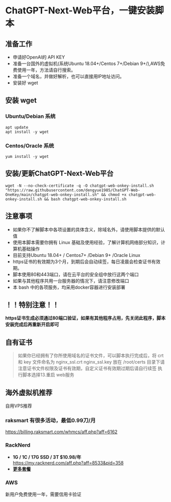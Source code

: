 # ChatGPT-Next-Web平台，一键安装脚本

## 准备工作
* 申请好OpenAI的 API KEY
* 准备一台国外的虚拟机(系统Ubuntu 18.04+/Centos 7+/Debian 9+/),AWS免费使用一年，方法请自行搜索。
* 准备一个域名，并做好解析，也可以直接用IP地址访问。
* 安装好 wget

## 安装 wget
### Ubuntu/Debian 系统

```
apt update
apt install -y wget
```

### Centos/Oracle 系统

```
yum install -y wget
```

## 安装/更新ChatGPT-Next-Web平台

```
wget -N --no-check-certificate -q -O chatgpt-web-onkey-install.sh "https://raw.githubusercontent.com/dengyue1985/ChatGPT-Web-OneKey/main/chatgpt-web-onkey-install.sh" && chmod +x chatgpt-web-onkey-install.sh && bash chatgpt-web-onkey-install.sh
```

## 注意事项

* 如果你不了解脚本中各项设置的具体含义，除域名外，请使用脚本提供的默认值
* 使用本脚本需要你拥有 Linux 基础及使用经验，了解计算机网络部分知识，计算机基础操作
* 目前支持Ubuntu 18.04+ / Centos7+ /Debian 9+ /Oracle Linux
* https证书的有效期为3个月，到期后会自动续签，每日凌晨会检查证书有效期。
* 脚本使用80和443端口，请在云平台的安全组中放行这两个端口
* 如果与其他程序共用一台服务器的情况下，请注意修改端口
* 本 bash 中的各项服务，均采用docker容器进行安装部署

## ！！特别注意！！
**https证书生成必须通过80端口验证，如果有其他程序占用，先关闭此程序，脚本安装完成后再重新开启即可**

## 自有证书
> 如果你已经拥有了你所使用域名的证书文件，可以脚本执行完成后，将 crt 和 key 文件命名为 nginx_ssl.crt nginx_ssl.key 放在 /root/certs 目录下请注意证书文件权限及证书有效期，自定义证书有效期过期后请自行续签
> 执行脚本选择13.重启 web服务

## 海外虚拟机推荐
自用VPS推荐
### raksmart 有很多活动，最低0.99刀/月
https://billing.raksmart.com/whmcs/aff.php?aff=6162

### RackNerd
- **1G / 1C / 17G SSD / 3T   $10.98/年** \
  https://my.racknerd.com/aff.php?aff=8533&pid=358
- **[更多套餐](https://github.com/dengyue1985/ChatGPT-Web-OneKey/blob/main/README_RN_VPS.md)**

### AWS 
新用户免费使用一年，需要信用卡验证
 
